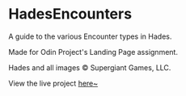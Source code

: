 # HadesEncounters
<p>A guide to the various Encounter types in Hades.</p>
<p>Made for Odin Project's Landing Page assignment.</p>
<p>Hades and all images © Supergiant Games, LLC.</p>
<p>View the live project <a href="https://natashendor.github.io/HadesEncounters/" target="_blank">here~</a>